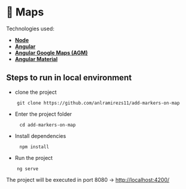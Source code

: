 # :ledger: Maps

Technologies used:

- [**Node**](https://nodejs.org/en/)
- [**Angular**](https://angular.io/)
- [**Angular Google Maps (AGM)**](https://angular-maps.com/api-docs/agm-core/index.html)
- [**Angular Material**](https://material.angular.io/)

## Steps to run in local environment

- clone the project

```shell
    git clone https://github.com/anlramirezs11/add-markers-on-map
```

- Enter the project folder

```shell
     cd add-markers-on-map
```

- Install dependencies

```shell
     npm install
```

- Run the project

```shell
    ng serve
```

The project will be executed in port 8080 -> [http://localhost:4200/](http://localhost:4200/)
